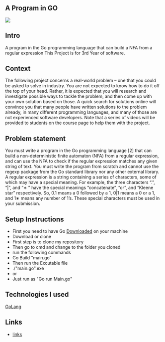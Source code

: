 ## A Program in GO 
![](https://blog.newrelic.com/wp-content/uploads/golang-gopher.jpg)

## Intro
A program in the Go programming language that can build a NFA from a regular expression
This Project is for 3rd Year of software.

## Context
The following project concerns a real-world problem – one that you could
be asked to solve in industry. You are not expected to know how to do it
off the top of your head. Rather, it is expected that you will research and
investigate possible ways to tackle the problem, and then come up with your
own solution based on those. A quick search for solutions online will convince
you that many people have written solutions to the problem already, in many
different programming languages, and many of those are not experienced
software developers. Note that a series of videos will be provided to students
on the course page to help them with the project.

## Problem statement
You must write a program in the Go programming language [2] that can
build a non-deterministic finite automaton (NFA) from a regular expression,
and can use the NFA to check if the regular expression matches any given
string of text. You must write the program from scratch and cannot use the
regexp package from the Go standard library nor any other external library.
A regular expression is a string containing a series of characters, some
of which may have a special meaning. For example, the three characters
“.”, “|”, and “∗
” have the special meanings “concatenate”, “or”, and “Kleene
star” respectively. So, 0.1 means a 0 followed by a 1, 0|1 means a 0 or a 1,
and 1∗ means any number of 1’s. These special characters must be used in
your submission.

## Setup Instructions

 - First you need to have Go [Downloaded](https://golang.org/doc/install?download) on your machine  
 - Download or clone
 - First step is to clone my repository
 - Then go to cmd and change to the folder you cloned
 - run the following commands
 - Go Build "main.go"
 - Then run the Excutable file
 - ./"main.go".exe
 - or
 - Just run as "Go run Main.go"

## Technologies I used
[GoLang](https://golang.org/)
## Links 
- [links](./Research.md)